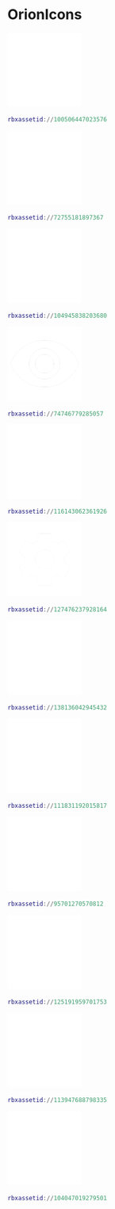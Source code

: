 # OrionIcons
![Thread](https://github.com/MSTTOPPER/OrionIcons/blob/main/Icons/Crosshairs.png)
```lua
rbxassetid://100506447023576
```
![Thread](https://github.com/MSTTOPPER/OrionIcons/blob/main/Icons/HOme.png)
```lua
rbxassetid://72755181897367
```
![Thread](https://github.com/MSTTOPPER/OrionIcons/blob/main/Icons/Face.png)
```lua
rbxassetid://104945838203680
```
![Thread](https://github.com/MSTTOPPER/OrionIcons/blob/main/Icons/Eye.png)
```lua
rbxassetid://74746779285057
```
![Thread](https://github.com/MSTTOPPER/OrionIcons/blob/main/Icons/Creation.png)
```lua
rbxassetid://116143062361926
```
![Thread](https://github.com/MSTTOPPER/OrionIcons/blob/main/Icons/OneSetting.png)
```lua
rbxassetid://127476237928164
```
![Thread](https://github.com/MSTTOPPER/OrionIcons/blob/main/Icons/Coins.png)
```lua
rbxassetid://138136042945432
```
![Thread](https://github.com/MSTTOPPER/OrionIcons/blob/main/Icons/Blur.png)
```lua
rbxassetid://111831192015817
```
![Thread](https://github.com/MSTTOPPER/OrionIcons/blob/main/Icons/Exetion.png)
```lua
rbxassetid://95701270570812
```
![Thread](https://github.com/MSTTOPPER/OrionIcons/blob/main/Icons/Cloud.png)
```lua
rbxassetid://125191959701753
```
![Thread](https://github.com/MSTTOPPER/OrionIcons/blob/main/Icons/Cloud-Allert.png)
```lua
rbxassetid://113947688798335
```
![Thread](https://github.com/MSTTOPPER/OrionIcons/blob/main/Icons/Cloud-Check.png)
```lua
rbxassetid://104047019279501
```
